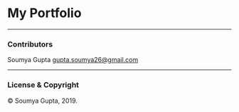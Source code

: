 # My Portfolio

 ---
 ### Contributors
 Soumya Gupta <gupta.soumya26@gmail.com>

---
### License & Copyright
© Soumya Gupta, 2019.



